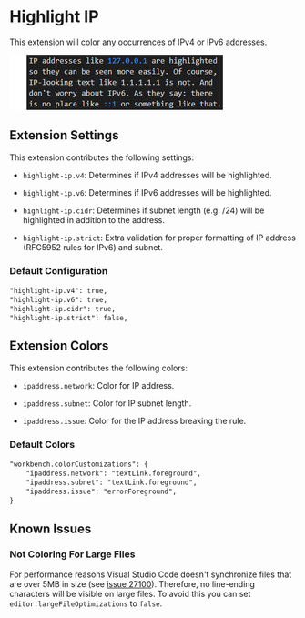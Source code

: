 Highlight IP
============

This extension will color any occurrences of IPv4 or IPv6 addresses.

![Screenshot](https://raw.githubusercontent.com/medo64/highlight-ip/master/images/screenshot.png)


## Extension Settings

This extension contributes the following settings:

* `highlight-ip.v4`: Determines if IPv4 addresses will be highlighted.

* `highlight-ip.v6`: Determines if IPv6 addresses will be highlighted.

* `highlight-ip.cidr`: Determines if subnet length (e.g. /24) will be
                       highlighted in addition to the address.

* `highlight-ip.strict`: Extra validation for proper formatting of IP address
                         (RFC5952 rules for IPv6) and subnet.


### Default Configuration

    "highlight-ip.v4": true,
    "highlight-ip.v6": true,
    "highlight-ip.cidr": true,
    "highlight-ip.strict": false,


## Extension Colors

This extension contributes the following colors:

* `ipaddress.network`: Color for IP address.

* `ipaddress.subnet`: Color for IP subnet length.

* `ipaddress.issue`: Color for the IP address breaking the rule.


### Default Colors

    "workbench.colorCustomizations": {
        "ipaddress.network": "textLink.foreground",
        "ipaddress.subnet": "textLink.foreground",
        "ipaddress.issue": "errorForeground",
    }


## Known Issues

### Not Coloring For Large Files

For performance reasons Visual Studio Code doesn't synchronize files that are
over 5MB in size (see [issue 27100](https://github.com/Microsoft/vscode/issues/27100)).
Therefore, no line-ending characters will be visible on large files. To avoid
this you can set `editor.largeFileOptimizations` to `false`.
